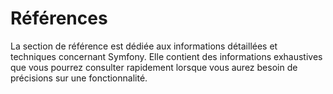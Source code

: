 # Références

La section de référence est dédiée aux informations détaillées et techniques concernant Symfony. Elle contient des informations exhaustives que vous pourrez consulter rapidement lorsque vous aurez besoin de précisions sur une fonctionnalité.
